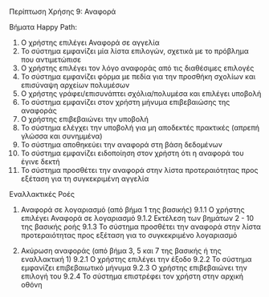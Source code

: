 Περίπτωση Χρήσης 9: Αναφορά

Βήματα Happy Path:
1.  Ο χρήστης επιλέγει Αναφορά σε αγγελία
2.  Το σύστημα εμφανίζει μία λίστα επιλογών, σχετικά με το πρόβλημα που αντιμετώπισε
3.  Ο χρήστης επιλέγει τον λόγο αναφοράς από τις διαθέσιμες επιλογές
4.  Το σύστημα εμφανίζει φόρμα με πεδία για την προσθήκη σχολίων και επισύναψη αρχείων πολυμέσων
5.  Ο χρήστης γράφει/επισυνάπτει σχόλια/πολυμέσα και επιλέγει υποβολή
6.  Το σύστημα εμφανίζει στον χρήστη μήνυμα επιβεβαιώσης της αναφοράς 
7.  Ο χρήστης επιβεβαιώνει την υποβολή
8.  Το σύστημα ελέγχει την υποβολή για μη αποδεκτές πρακτικές (απρεπή γλώσσα και συνημμένα)
9.  Το σύστημα αποθηκεύει την αναφορά στη βάση δεδομένων
10. Το σύστημα εμφανίζει ειδοποίηση στον χρήστη ότι η αναφορά του έγινε δεκτή 
11. Το σύστημα προσθέτει την αναφορά στην λίστα προτεραιότητας προς εξέταση για τη συγκεκριμένη αγγελία

Εναλλακτικές Ροές
1. Αναφορά σε λογαριασμό (από βήμα 1 της βασικής)
9.1.1 Ο χρήστης επιλέγει Αναφορά σε λογαριασμό
9.1.2 Εκτέλεση των βημάτων 2 - 10 της βασικής ροής
9.1.3 Το σύστημα προσθέτει την αναφορά στην λίστα προτεραιότητας προς εξέταση για το συγκεκριμένο λογαριασμό 

2. Ακύρωση αναφοράς (από βήμα 3, 5 και 7 της βασικής ή της εναλλακτική 1)
9.2.1 Ο χρήστης επιλέγει την έξοδο
9.2.2 Το σύστημα εμφανίζει επιβεβαιωτικό μήνυμα
9.2.3 Ο χρήστης επιβεβαιώνει την επιλογή του
9.2.4 Το σύστημα επιστρέφει τον χρήστη στην αρχική οθόνη
